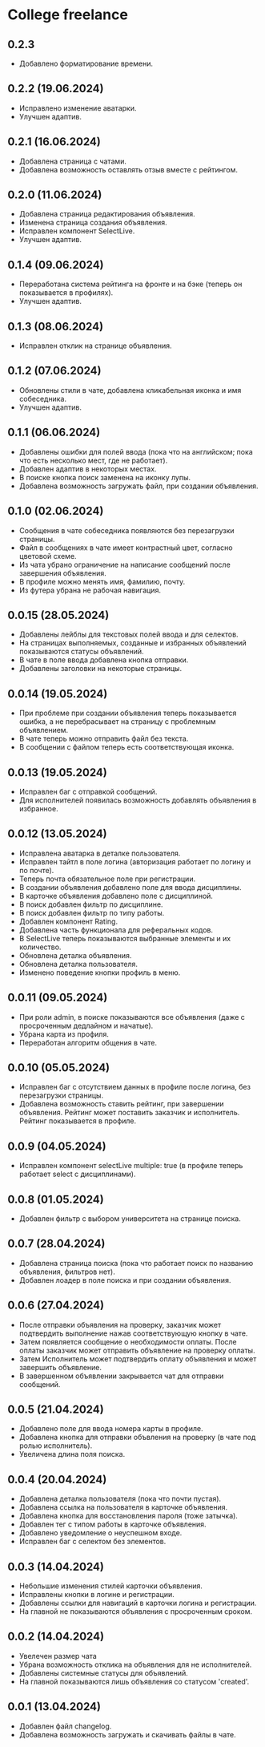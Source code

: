 # College freelance

## 0.2.3
- Добавлено форматирование времени.

## 0.2.2 (19.06.2024)
- Исправлено изменение аватарки.
- Улучшен адаптив.

## 0.2.1 (16.06.2024)
- Добавлена страница с чатами.
- Добавлена возможность оставлять отзыв вместе с рейтингом.

## 0.2.0 (11.06.2024)
- Добавлена страница редактирования объявления.
- Изменена страница создания объявления.
- Исправлен компонент SelectLive.
- Улучшен адаптив.

## 0.1.4 (09.06.2024)
- Переработана система рейтинга на фронте и на бэке (теперь он показывается в профилях).
- Улучшен адаптив.

## 0.1.3 (08.06.2024)
- Исправлен отклик на странице объявления.

## 0.1.2 (07.06.2024)
- Обновлены стили в чате, добавлена кликабельная иконка и имя собеседника.
- Улучшен адаптив.

## 0.1.1 (06.06.2024)
- Добавлены ошибки для полей ввода (пока что на английском; пока что есть несколько мест, где не работает).
- Добавлен адаптив в некоторых местах.
- В поиске кнопка поиск заменена на иконку лупы.
- Добавлена возможность загружать файл, при создании объявления.

## 0.1.0 (02.06.2024)
- Сообщения в чате собеседника появляются без перезагрузки страницы.
- Файл в сообщениях в чате имеет контрастный цвет, согласно цветовой схеме.
- Из чата убрано ограничение на написание сообщений после завершения объявления.
- В профиле можно менять имя, фамилию, почту.
- Из футера убрана не рабочая навигация.

## 0.0.15 (28.05.2024)
- Добавлены лейблы для текстовых полей ввода и для селектов.
- На страницах выполняемых, созданные и избранных объявлений показываются статусы объявлений.
- В чате в поле ввода добавлена кнопка отправки.
- Добавлены заголовки на некоторые страницы.

## 0.0.14 (19.05.2024)
- При проблеме при создании объявления теперь показывается ошибка, а не перебрасывает на страницу с проблемным объявлением.
- В чате теперь можно отправить файл без текста.
- В сообщении с файлом теперь есть соответствующая иконка.

## 0.0.13 (19.05.2024)
- Исправлен баг с отправкой сообщений.
- Для исполнителей появилась возможность добавлять объявления в избранное.

## 0.0.12 (13.05.2024)
- Исправлена аватарка в деталке пользователя.
- Исправлен тайтл в поле логина (авторизация работает по логину и по почте).
- Теперь почта обязательное поле при регистрации.
- В создании объявления добавлено поле для ввода дисциплины.
- В карточке объявления добавлено поле с дисциплиной.
- В поиск добавлен фильтр по дисциплине.
- В поиск добавлен фильтр по типу работы.
- Добавлен компонент Rating.
- Добавлена часть функционала для реферальных кодов.
- В SelectLive теперь показываются выбранные элементы и их количество.
- Обновлена деталка объявления.
- Обновлена деталка пользователя.
- Изменено поведение кнопки профиль в меню.

## 0.0.11 (09.05.2024)
- При роли admin, в поиске показываются все объявления (даже с просроченным дедлайном и начатые).
- Убрана карта из профиля.
- Переработан алгоритм общения в чате.

## 0.0.10 (05.05.2024)
- Исправлен баг с отсутствием данных в профиле после логина, без перезагрузки страницы.
- Добавлена возможность ставить рейтинг, при завершении объявления. Рейтинг может поставить заказчик и исполнитель. Рейтинг показывается в профиле.

## 0.0.9 (04.05.2024)
- Исправлен компонент selectLive multiple: true (в профиле теперь работает select с дисциплинами).

## 0.0.8 (01.05.2024)
- Добавлен фильтр с выбором университета на странице поиска.

## 0.0.7 (28.04.2024)
- Добавлена страница поиска (пока что работает поиск по названию объявления, фильтров нет).
- Добавлен лоадер в поле поиска и при создании объявления.

## 0.0.6 (27.04.2024)
- После отправки объявления на проверку, заказчик может подтвердить выполнение нажав соответствующую кнопку в чате.
- Затем появляется сообщение о необходимости оплаты. После оплаты заказчик может отправить объявление на проверку оплаты.
- Затем Исполнитель может подтвердить оплату объявления и может завершить объявление.
- В завершенном объявлении закрывается чат для отправки сообщений.

## 0.0.5 (21.04.2024)
- Добавлено поле для ввода номера карты в профиле.
- Добавлена кнопка для отправки объвления на проверку (в чате под ролью исполнитель).
- Увеличена длина поля поиска.

## 0.0.4 (20.04.2024)
- Добавлена деталка пользователя (пока что почти пустая).
- Добавлена ссылка на пользователя в карточке объявления.
- Добавлена кнопка для восстановления пароля (тоже затычка).
- Добавлен тег с типом работы в карточке объявления.
- Добавлено уведомление о неуспешном входе.
- Исправлен баг с селектом без элементов.

## 0.0.3 (14.04.2024)
- Небольшие изменения стилей карточки объявления.
- Исправлены кнопки в логине и регистрации.
- Добавлены ссылки для навигаций в карточки логина и регистрации.
- На главной не показываются объявления с просроченным сроком.

## 0.0.2 (14.04.2024)
- Увелечен размер чата
- Убрана возможность отклика на объявления для не исполнителей.
- Добавлены системные статусы для объявлений.
- На главной показываются лишь объявления со статусом 'created'.

## 0.0.1 (13.04.2024)
- Добавлен файл changelog.
- Добавлена возможность загружать и скачивать файлы в чате.
